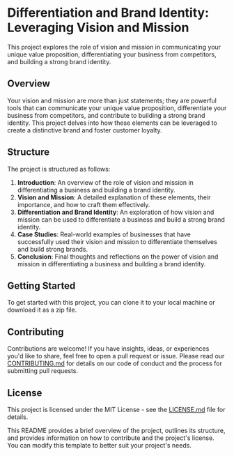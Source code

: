 # Differentiation and Brand Identity: Leveraging Vision and Mission

This project explores the role of vision and mission in communicating your unique value proposition, differentiating your business from competitors, and building a strong brand identity.

## Overview

Your vision and mission are more than just statements; they are powerful tools that can communicate your unique value proposition, differentiate your business from competitors, and contribute to building a strong brand identity. This project delves into how these elements can be leveraged to create a distinctive brand and foster customer loyalty.

## Structure

The project is structured as follows:

1. **Introduction**: An overview of the role of vision and mission in differentiating a business and building a brand identity.
2. **Vision and Mission**: A detailed explanation of these elements, their importance, and how to craft them effectively.
3. **Differentiation and Brand Identity**: An exploration of how vision and mission can be used to differentiate a business and build a strong brand identity.
4. **Case Studies**: Real-world examples of businesses that have successfully used their vision and mission to differentiate themselves and build strong brands.
5. **Conclusion**: Final thoughts and reflections on the power of vision and mission in differentiating a business and building a brand identity.

## Getting Started

To get started with this project, you can clone it to your local machine or download it as a zip file.

## Contributing

Contributions are welcome! If you have insights, ideas, or experiences you'd like to share, feel free to open a pull request or issue. Please read our [CONTRIBUTING.md](CONTRIBUTING.md) for details on our code of conduct and the process for submitting pull requests.

## License

This project is licensed under the MIT License - see the [LICENSE.md](LICENSE.md) file for details.

This README provides a brief overview of the project, outlines its structure, and provides information on how to contribute and the project's license. You can modify this template to better suit your project's needs.
